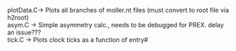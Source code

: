 plotData.C-> Plots all branches of moller.nt files (must convert to root file via h2root)  
asym.C    -> Simple asymmetry calc., needs to be debugged for PREX.  delay an issue???  
tick.C    -> Plots clock ticks as a function of entry#

